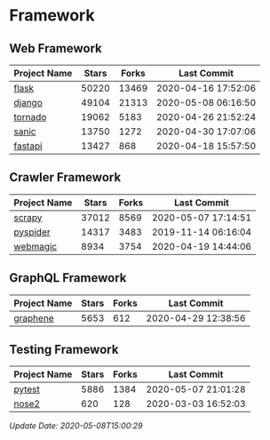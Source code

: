# Framework

## Web Framework

| Project Name | Stars | Forks | Last Commit |
| ------------ | ----- | ----- | ----------- |
| [flask](https://github.com/pallets/flask) | 50220 | 13469 | 2020-04-16 17:52:06 |
| [django](https://github.com/django/django) | 49104 | 21313 | 2020-05-08 06:16:50 |
| [tornado](https://github.com/tornadoweb/tornado) | 19062 | 5183 | 2020-04-26 21:52:24 |
| [sanic](https://github.com/huge-success/sanic) | 13750 | 1272 | 2020-04-30 17:07:06 |
| [fastapi](https://github.com/tiangolo/fastapi) | 13427 | 868 | 2020-04-18 15:57:50 |

## Crawler Framework

| Project Name | Stars | Forks | Last Commit |
| ------------ | ----- | ----- | ----------- |
| [scrapy](https://github.com/scrapy/scrapy) | 37012 | 8569 | 2020-05-07 17:14:51 |
| [pyspider](https://github.com/binux/pyspider) | 14317 | 3483 | 2019-11-14 06:16:04 |
| [webmagic](https://github.com/code4craft/webmagic) | 8934 | 3754 | 2020-04-19 14:44:06 |

## GraphQL Framework

| Project Name | Stars | Forks | Last Commit |
| ------------ | ----- | ----- | ----------- |
| [graphene](https://github.com/graphql-python/graphene) | 5653 | 612 | 2020-04-29 12:38:56 |

## Testing Framework

| Project Name | Stars | Forks | Last Commit |
| ------------ | ----- | ----- | ----------- |
| [pytest](https://github.com/pytest-dev/pytest) | 5886 | 1384 | 2020-05-07 21:01:28 |
| [nose2](https://github.com/nose-devs/nose2) | 620 | 128 | 2020-03-03 16:52:03 |

*Update Date: 2020-05-08T15:00:29*